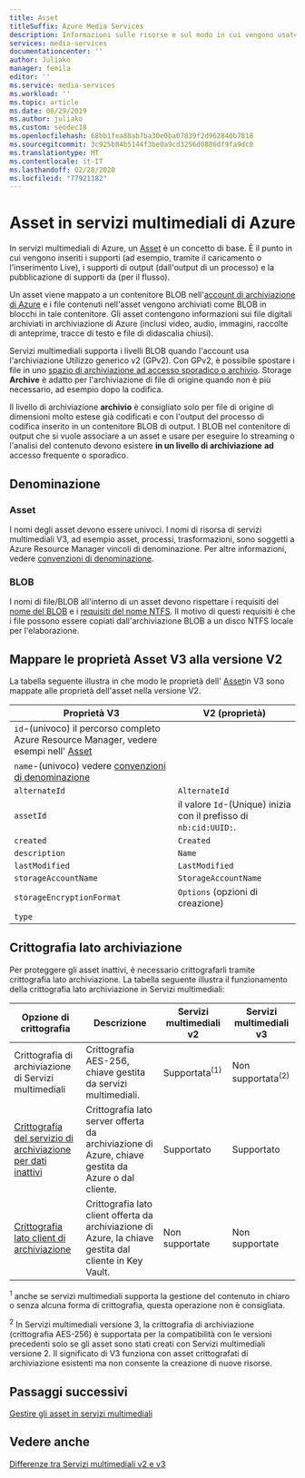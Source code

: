 ```yaml
---
title: Asset
titleSuffix: Azure Media Services
description: Informazioni sulle risorse e sul modo in cui vengono usate da servizi multimediali di Azure.
services: media-services
documentationcenter: ''
author: Juliako
manager: femila
editor: ''
ms.service: media-services
ms.workload: ''
ms.topic: article
ms.date: 08/29/2019
ms.author: juliako
ms.custom: seodec18
ms.openlocfilehash: 68bb1fea88ab7ba30e0ba07839f2d962840b7818
ms.sourcegitcommit: 3c925b84b5144f3be0a9cd3256d0886df9fa9dc0
ms.translationtype: MT
ms.contentlocale: it-IT
ms.lasthandoff: 02/28/2020
ms.locfileid: "77921182"
---
```

# <a name="assets-in-azure-media-services"></a>Asset in servizi multimediali di Azure

In servizi multimediali di Azure, un [Asset](https://docs.microsoft.com/rest/api/media/assets) è un concetto di base. È il punto in cui vengono inseriti i supporti (ad esempio, tramite il caricamento o l'inserimento Live), i supporti di output (dall'output di un processo) e la pubblicazione di supporti da (per il flusso). 

Un asset viene mappato a un contenitore BLOB nell'[account di archiviazione di Azure](storage-account-concept.md) e i file contenuti nell'asset vengono archiviati come BLOB in blocchi in tale contenitore. Gli asset contengono informazioni sui file digitali archiviati in archiviazione di Azure (inclusi video, audio, immagini, raccolte di anteprime, tracce di testo e file di didascalia chiusi).

Servizi multimediali supporta i livelli BLOB quando l'account usa l'archiviazione Utilizzo generico v2 (GPv2). Con GPv2, è possibile spostare i file in uno [spazio di archiviazione ad accesso sporadico o archivio](https://docs.microsoft.com/azure/storage/blobs/storage-blob-storage-tiers). Storage **Archive** è adatto per l'archiviazione di file di origine quando non è più necessario, ad esempio dopo la codifica.

Il livello di archiviazione **archivio** è consigliato solo per file di origine di dimensioni molto estese già codificati e con l'output del processo di codifica inserito in un contenitore BLOB di output. I BLOB nel contenitore di output che si vuole associare a un asset e usare per eseguire lo streaming o l'analisi del contenuto devono esistere **in un livello di archiviazione** **ad** accesso frequente o sporadico.

## <a name="naming"></a>Denominazione 

### <a name="assets"></a>Asset

I nomi degli asset devono essere univoci. I nomi di risorsa di servizi multimediali V3, ad esempio asset, processi, trasformazioni, sono soggetti a Azure Resource Manager vincoli di denominazione. Per altre informazioni, vedere [convenzioni di denominazione](media-services-apis-overview.md#naming-conventions).

### <a name="blobs"></a>BLOB

I nomi di file/BLOB all'interno di un asset devono rispettare i requisiti del [nome del BLOB](https://docs.microsoft.com/rest/api/storageservices/Naming-and-Referencing-Containers--Blobs--and-Metadata) e i [requisiti del nome NTFS](https://docs.microsoft.com/windows/win32/fileio/naming-a-file). Il motivo di questi requisiti è che i file possono essere copiati dall'archiviazione BLOB a un disco NTFS locale per l'elaborazione.

## <a name="map-v3-asset-properties-to-v2"></a>Mappare le proprietà Asset V3 alla versione V2

La tabella seguente illustra in che modo le proprietà dell' [Asset](https://docs.microsoft.com/rest/api/media/assets/createorupdate#asset)in V3 sono mappate alle proprietà dell'asset nella versione V2.

|Proprietà V3|V2 (proprietà)|
|---|---|
|`id`-(univoco) il percorso completo Azure Resource Manager, vedere esempi nell' [Asset](https://docs.microsoft.com/rest/api/media/assets/createorupdate)||
|`name`-(univoco) vedere [convenzioni di denominazione](media-services-apis-overview.md#naming-conventions) ||
|`alternateId`|`AlternateId`|
|`assetId`|il valore `Id`-(Unique) inizia con il prefisso di `nb:cid:UUID:`.|
|`created`|`Created`|
|`description`|`Name`|
|`lastModified`|`LastModified`|
|`storageAccountName`|`StorageAccountName`|
|`storageEncryptionFormat`| `Options` (opzioni di creazione)|
|`type`||

## <a name="storage-side-encryption"></a>Crittografia lato archiviazione

Per proteggere gli asset inattivi, è necessario crittografarli tramite crittografia lato archiviazione. La tabella seguente illustra il funzionamento della crittografia lato archiviazione in Servizi multimediali:

|Opzione di crittografia|Descrizione|Servizi multimediali v2|Servizi multimediali v3|
|---|---|---|---|
|Crittografia di archiviazione di Servizi multimediali|Crittografia AES-256, chiave gestita da servizi multimediali.|Supportata<sup>(1)</sup>|Non supportata<sup>(2)</sup>|
|[Crittografia del servizio di archiviazione per dati inattivi](https://docs.microsoft.com/azure/storage/common/storage-service-encryption)|Crittografia lato server offerta da archiviazione di Azure, chiave gestita da Azure o dal cliente.|Supportato|Supportato|
|[Crittografia lato client di archiviazione](https://docs.microsoft.com/azure/storage/common/storage-client-side-encryption)|Crittografia lato client offerta da archiviazione di Azure, la chiave gestita dal cliente in Key Vault.|Non supportate|Non supportate|

<sup>1</sup> anche se servizi multimediali supporta la gestione del contenuto in chiaro o senza alcuna forma di crittografia, questa operazione non è consigliata.

<sup>2</sup> In Servizi multimediali versione 3, la crittografia di archiviazione (crittografia AES-256) è supportata per la compatibilità con le versioni precedenti solo se gli asset sono stati creati con Servizi multimediali versione 2. Il significato di V3 funziona con asset crittografati di archiviazione esistenti ma non consente la creazione di nuove risorse.

## <a name="next-steps"></a>Passaggi successivi

[Gestire gli asset in servizi multimediali](manage-asset-concept.md)

## <a name="also-see"></a>Vedere anche

[Differenze tra Servizi multimediali v2 e v3](migrate-from-v2-to-v3.md)
